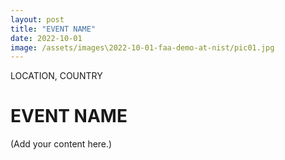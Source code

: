 ```yaml
---
layout: post
title: "EVENT NAME"
date: 2022-10-01
image: /assets/images\2022-10-01-faa-demo-at-nist/pic01.jpg
---
```


<span class="date">LOCATION, COUNTRY</span>

# EVENT NAME

(Add your content here.)
